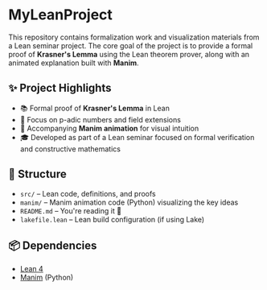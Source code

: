 # MyLeanProject

This repository contains formalization work and visualization materials from a Lean seminar project. The core goal of the project is to provide a formal proof of **Krasner's Lemma** using the Lean theorem prover, along with an animated explanation built with **Manim**.

## ✨ Project Highlights

- 📚 Formal proof of **Krasner's Lemma** in Lean
- 🧠 Focus on p-adic numbers and field extensions
- 🎥 Accompanying **Manim animation** for visual intuition
- 🎓 Developed as part of a Lean seminar focused on formal verification and constructive mathematics

## 🔧 Structure

- `src/` – Lean code, definitions, and proofs
- `manim/` – Manim animation code (Python) visualizing the key ideas
- `README.md` – You're reading it 🙂
- `lakefile.lean` – Lean build configuration (if using Lake)

## 📦 Dependencies

- [Lean 4](https://leanprover.github.io)
- [Manim](https://docs.manim.community) (Python)



